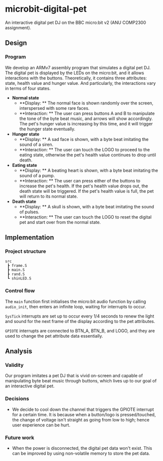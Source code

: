 # microbit-digital-pet

An interactive digital pet DJ on the BBC micro:bit v2 (ANU COMP2300 assignment).

## Design

### Program

We develop an ARMv7 assembly program that simulates a digital pet DJ. The digital pet is displayed by the LEDs on the micro:bit, and it allows interactions with the buttons. Theoretically, it contains three attributes: state, health value and hunger value. And particularly, the interactions vary in terms of four states. 

- **Normal state**
  - **Display: ** The normal face is shown randomly over the screen, interspersed with some rare faces.
  - **Interaction: ** The user can press buttons A and B to manipulate the tone of the byte beat music, and arrows will show accordingly. The pet's hunger value is increasing by this time, and it will trigger the hunger state eventually.
- **Hunger state**
  - **Display: ** A sad face is shown, with a byte beat imitating the sound of a siren.
  - **Interaction: ** The user can touch the LOGO to proceed to the eating state, otherwise the pet's health value continues to drop until death.
- **Eating state**
  - **Display: ** A beating heart is shown, with a byte beat imitating the sound of a pump.
  - **Interaction: ** The user can press either of the buttons to increase the pet's health. If the pet's health value drops out, the death state will be triggered. If the pet's health value is full, the pet will return to its normal state.
- **Death state**
  - **Display: ** A skull is shown, with a byte beat imitating the sound of pulses.
  - **Interaction: ** The user can touch the LOGO to reset the digital pet and start over from the normal state.

## Implementation

### Project structure

```
src
 ┣ frame.S
 ┣ main.S
 ┣ rand.S
 ┗ shinLED.S
```

### Control flow

The `main` function first initialises the micro:bit audio function by calling `audio_init`, then enters an infinite loop, waiting for interrupts to occur.

`SysTick` interrupts are set up to occur every 1/4 seconds to renew the light and sound for the next frame of the display according to the pet attributes.

`GPIOTE` interrupts are connected to BTN_A, BTN_B, and LOGO, and they are used to change the pet attribute data essentially.

## Analysis

### Validity

Our program imitates a pet DJ that is vivid on-screen and capable of manipulating byte beat music through buttons, which lives up to our goal of an interactive digital pet.

### Decisions

- We decide to cool down the channel that triggers the GPIOTE interrupt for a certain time. It is because when a button/logo is pressed/touched, the change of voltage isn't straight as going from low to high; hence user experience can be hurt.

### Future work

- When the power is disconnected, the digital pet data won't exist. This can be improved by using non-volatile memory to store the pet data.

  
